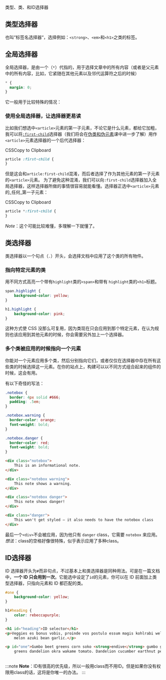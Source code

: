 类型、类、和ID选择器

## 类型选择器
也叫“标签名选择器“，选择例如：`<strong>`、`<em>`和`<h1>`之类的标签。
## 全局选择器
全局选择器，是由一个（`*`）代指的，用于选择文章中的所有内容（或者是父元素中的所有内容，比如，它紧随在其他元素以及邻代运算符之后的时候）
```css
* {
  margin: 0;
}
```
它一般用于比较特殊的情况：
### 使用全局选择器，让选择器更易读
比如我们想选中`<article>`元素的第一子元素，不论它是什么元素，都给它加粗，我可以将[`:first-child`](https://developer.mozilla.org/zh-CN/docs/Web/CSS/:first-child)选择器（我们将会在[伪类和伪元素](https://developer.mozilla.org/zh-CN/docs/Learn/CSS/Building_blocks/Selectors/Pseudo-classes_and_pseudo-elements)课中进一步了解）用作`<article>`元素选择器的一个后代选择器：

CSSCopy to Clipboard

```css
article :first-child {
}
```

但是这会和`article:first-child`混淆，而后者选择了作为其他元素的第一子元素的`<article>`元素。
为了避免这种混淆，我们可以向`:first-child`选择器加入全局选择器，这样选择器所做的事情很容易就能看懂。选择器正选中`<article>`元素的_任何_第一子元素：

CSSCopy to Clipboard

```css
article *:first-child {
}
```
*Note*：这个可能比较难懂，多理解一下就懂了。
## 类选择器
类选择器以一个句点（`.`）开头，会选择文档中应用了这个类的所有物件。
### 指向特定元素的类
用不同方式高亮一个带有`highlight`类的`<span>`和带有 `highlight`类的`<h1>`标题。
```css
span.highlight {
	background-color: yellow;
}

h1.highlight {
	background-color: pink;
}
```
这种方式使 CSS 没那么可复用，因为类现在只会应用到那个特定元素，在认为规则也该应用到其他元素的时候，你会需要另外加上一个选择器。

### 多个类被应用的时候指向一个元素
你能对一个元素应用多个类，然后分别指向它们，或者仅仅在选择器中存在所有这些类的时候选择这一元素。在你的站点上，构建可以以不同方式组合起来的组件的时候，这会有用。

有以下奇怪的写法：
```css
.notebox {
  border: 4px solid #666;
  padding: .5em;
}

.notebox.warning {
  border-color: orange;
  font-weight: bold;
}

.notebox.danger {
  border-color: red;
  font-weight: bold;
}
```
```html
<div class="notebox">
    This is an informational note.
</div>

<div class="notebox warning">
    This note shows a warning.
</div>

<div class="notebox danger">
    This note shows danger!
</div>

<div class="danger">
    This won't get styled — it also needs to have the notebox class
</div>
```
最后一个`<div>`不会被应用，因为他只有 `danger` class，它需要 `notebox` 来应用。
*想法*：class的空格好像很特殊，似乎表示应用了多种class。

## ID选择器
ID 选择器开头为`#`而非句点，不过基本上和类选择器是同种用法。可是在一篇文档中，**一个 ID 只会用到一次**。它能选中设定了`id`的元素，你可以在 ID 前面加上类型选择器，只指向元素和 ID 都匹配的类。
```css
#one {
    background-color: yellow;
}

h1#heading {
    color: rebeccapurple;
}
```
```html
<h1 id="heading">ID selector</h1>
<p>Veggies es bonus vobis, proinde vos postulo essum magis kohlrabi welsh onion daikon amaranth tatsoi tomatillo
    melon azuki bean garlic.</p>

<p id="one">Gumbo beet greens corn soko <strong>endive</strong> gumbo gourd. Parsley shallot courgette tatsoi pea sprouts fava bean collard
    greens dandelion okra wakame tomato. Dandelion cucumber earthnut pea peanut soko zucchini.</p>
    
```
:::note
**Note**：ID有很高的优先级，所以一般用class而不用ID。但是如果你没有权限用class的话，这将是你唯一的办法。
:::